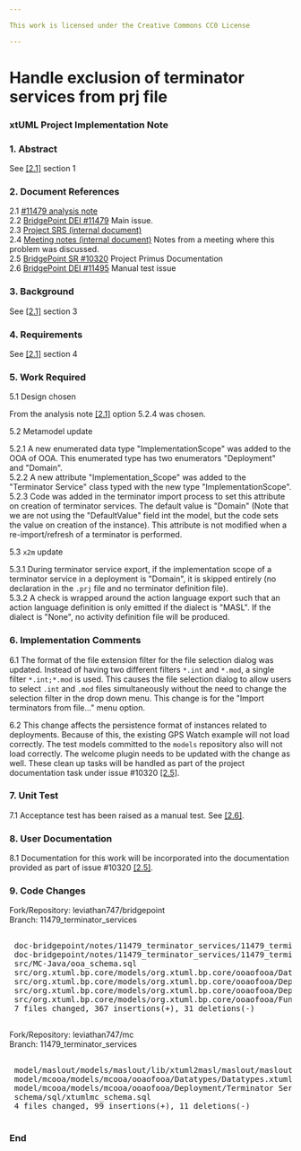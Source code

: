 ```yaml
---

This work is licensed under the Creative Commons CC0 License

---
```


# Handle exclusion of terminator services from prj file
### xtUML Project Implementation Note

### 1. Abstract

See [[2.1]](#2.1) section 1

### 2. Document References

<a id="2.1"></a>2.1 [#11479 analysis note](11479_terminator_services_ant.md)  
<a id="2.2"></a>2.2 [BridgePoint DEI #11479](https://support.onefact.net/issues/11479) Main issue.  
<a id="2.3"></a>2.3 [Project SRS (internal document)](https://docs.google.com/document/d/14eUh9kFz_i3o7cYbi_L1BQ7EAxrAq38806vm3PkcnJ8/edit)  
<a id="2.4"></a>2.4 [Meeting notes (internal document)](https://docs.google.com/document/d/1msovMg3UwOr9uxk0XTkLUDjKfU2lJV7uKT5FHIEapkg/edit) Notes from a meeting where this problem was discussed.  
<a id="2.5"></a>2.5 [BridgePoint SR #10320](https://support.onefact.net/issues/10320) Project Primus Documentation  
<a id="2.6"></a>2.6 [BridgePoint DEI #11495](https://support.onefact.net/issues/11495) Manual test issue  

### 3. Background

See [[2.1]](#2.1) section 3

### 4. Requirements

See [[2.1]](#2.1) section 4

### 5. Work Required

5.1 Design chosen

From the analysis note [[2.1]](#2.1) option 5.2.4 was chosen.

5.2 Metamodel update

5.2.1 A new enumerated data type "ImplementationScope" was added to the OOA of OOA.
This enumerated type has two enumerators "Deployment" and "Domain".  
5.2.2 A new attribute "Implementation_Scope" was added to the "Terminator
Service" class typed with the new type "ImplementationScope".  
5.2.3 Code was added in the terminator import process to set this attribute on
creation of terminator services. The default value is "Domain" (Note that we
are not using the "DefaultValue" field int the model, but the code sets the
value on creation of the instance). This attribute is not modified when a
re-import/refresh of a terminator is performed.  

5.3 `x2m` update

5.3.1 During terminator service export, if the implementation scope of a
terminator service in a deployment is "Domain", it is skipped entirely (no
declaration in the `.prj` file and no terminator definition file).  
5.3.2 A check is wrapped around the action language export such that an action
language definition is only emitted if the dialect is "MASL". If the dialect is
"None", no activity definition file will be produced.  

### 6. Implementation Comments

6.1 The format of the file extension filter for the file selection dialog was
updated. Instead of having two different filters `*.int` and `*.mod`, a single
filter `*.int;*.mod` is used. This causes the file selection dialog to allow
users to select `.int` and `.mod` files simultaneously without the need to
change the selection filter in the drop down menu. This change is for the
"Import terminators from file..." menu option.

6.2 This change affects the persistence format of instances related to
deployments. Because of this, the existing GPS Watch example will not load
correctly. The test models committed to the `models` repository also will not
load correctly. The welcome plugin needs to be updated with the change as well.
These clean up tasks will be handled as part of the project documentation task
under issue #10320 [[2.5]](#2.5).

### 7. Unit Test

7.1 Acceptance test has been raised as a manual test. See [[2.6]](#2.6).

### 8. User Documentation

8.1 Documentation for this work will be incorporated into the documentation
provided as part of issue #10320 [[2.5]](#2.5).

### 9. Code Changes

Fork/Repository: leviathan747/bridgepoint  
Branch: 11479_terminator_services  

<pre>

 doc-bridgepoint/notes/11479_terminator_services/11479_terminator_services_ant.md                                                  | 159 +++++++++++++++++++++++++++++++++++++++++++++++++++++++++++++++++++++++++++++++++++++++++++++++++++++++++++++++++++++++++++++++++++++++++++++++++++++++++++++++
 doc-bridgepoint/notes/11479_terminator_services/11479_terminator_services_int.md                                                  |  93 +++++++++++++++++++++++++++++++++++++++++++++++++++++++++++++++++++++++++++++++++++++++++++++
 src/MC-Java/ooa_schema.sql                                                                                                        |   3 ++-
 src/org.xtuml.bp.core/models/org.xtuml.bp.core/ooaofooa/Datatypes/Datatypes.xtuml                                                 | 111 ++++++++++++++++++++++++++++++++++++++++++++++++++++++++++++++++++++++++++++++++++-----------------------------
 src/org.xtuml.bp.core/models/org.xtuml.bp.core/ooaofooa/Deployment/Terminator Service/Terminator Service.xtuml                    |  28 ++++++++++++++++++++++++++++
 src/org.xtuml.bp.core/models/org.xtuml.bp.core/ooaofooa/Deployment/Terminator/Terminator.xtuml                                    |   2 ++
 src/org.xtuml.bp.core/models/org.xtuml.bp.core/ooaofooa/Functions/Context Menu Entry Functions/Context Menu Entry Functions.xtuml |   2 +-
 7 files changed, 367 insertions(+), 31 deletions(-)

</pre>

Fork/Repository: leviathan747/mc  
Branch: 11479_terminator_services  

<pre>

 model/maslout/models/maslout/lib/xtuml2masl/maslout/maslout.xtuml                        | 10 ++++++----
 model/mcooa/models/mcooa/ooaofooa/Datatypes/Datatypes.xtuml                              | 69 +++++++++++++++++++++++++++++++++++++++++++++++++++++++++++++++------
 model/mcooa/models/mcooa/ooaofooa/Deployment/Terminator Service/Terminator Service.xtuml | 28 ++++++++++++++++++++++++++++
 schema/sql/xtumlmc_schema.sql                                                            |  3 ++-
 4 files changed, 99 insertions(+), 11 deletions(-)

</pre>

### End
